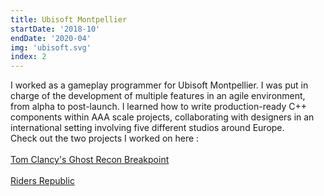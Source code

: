 ```yaml
---
title: Ubisoft Montpellier
startDate: '2018-10'
endDate: '2020-04'
img: 'ubisoft.svg'
index: 2
---
```


I worked as a gameplay programmer for Ubisoft Montpellier. I was put in charge of the development of multiple features in an agile environment, from alpha to post-launch. I learned how to write production-ready C++ components within AAA scale projects, collaborating with designers in an international setting involving five different studios around Europe.\
Check out the two projects I worked on here :\
&nbsp;\
[Tom Clancy's Ghost Recon Breakpoint](https://www.youtube.com/watch?v=qAtpqGt5ESw)\
&nbsp;\
[Riders Republic](https://www.youtube.com/watch?v=_qqf27WN5Vk)
